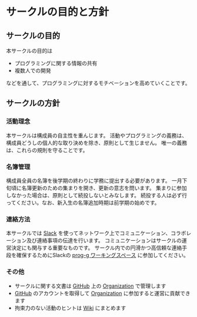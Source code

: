 # サークルの目的と方針

## サークルの目的

本サークルの目的は

- プログラミングに関する情報の共有
- 複数人での開発

などを通して、プログラミングに対するモチベーションを高めていくことです。

## サークルの方針

### 活動理念

本サークルは構成員の自主性を重んじます。
活動やプログラミングの義務は、構成員どうしの個人的な取り決めを除き、原則として生じません。
唯一の義務は、これらの規則を守ることです。

### 名簿管理

構成員全員の名簿を後学期の終わりに学務に提出する必要があります。
一月下旬頃に名簿更新のための集まりを開き、更新の意志を問います。
集まりに参加しなかった場合は、原則として続投しないとみなします。
続投する人は必ず行ってください。なお、新入生の名簿追加時期は前学期の始めです。

### 連絡方法

本サークルでは [Slack](https://slack.com/intl/ja-jp/) を使ってネットワーク上でコミュニケーション、コラボレーション及び連絡事項の伝達を行います。
コミュニケーションはサークルの運営決定にも関与する重要なものです。
サークル内での円滑かつ高信頼な連絡手段を確保するためにSlackの [prog-g ワーキングスペース](https://prog-g.slack.com/) に参加してください。

### その他

- サークルに関する文書は [GitHub](https://github.com/) 上の [Organization](https://github.com/prog-g) で管理します
- [GitHub](https://github.com/) のアカウントを取得して [Organization](https://github.com/prog-g) に参加すると運営に貢献できます
- 拘束力のない活動のヒントは [Wiki](https://github.com/prog-g/wiki/wiki) にまとめます
